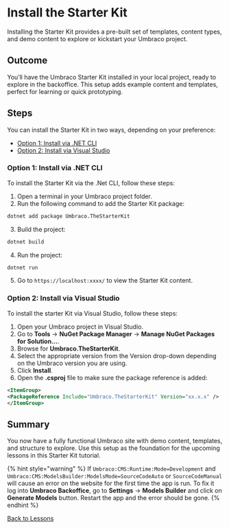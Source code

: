 # Install the Starter Kit

Installing the Starter Kit provides a pre-built set of templates, content types, and demo content to explore or kickstart your Umbraco project.

## Outcome

You’ll have the Umbraco Starter Kit installed in your local project, ready to explore in the backoffice. This setup adds example content and templates, perfect for learning or quick prototyping.

## Steps

You can install the Starter Kit in two ways, depending on your preference:

* [Option 1: Install via .NET CLI](#option-1-install-via-net-cli)
* [Option 2: Install via Visual Studio](#option-2-install-via-visual-studio)

### Option 1: Install via .NET CLI

To install the Starter Kit via the .Net CLI, follow these steps:

1. Open a terminal in your Umbraco project folder.
2. Run the following command to add the Starter Kit package:

```bash
dotnet add package Umbraco.TheStarterKit
```

3. Build the project:

```bash
dotnet build
```

4. Run the project:

```bash
dotnet run
```

5. Go to `https://localhost:xxxx/` to view the Starter Kit content.

### Option 2: Install via Visual Studio

To install the starter Kit via Visual Studio, follow these steps:

1. Open your Umbraco project in Visual Studio.
2. Go to **Tools** -> **NuGet Package Manager** -> **Manage NuGet Packages for Solution...**.
3. Browse for **Umbraco.TheStarterKit**.
4. Select the appropriate version from the Version drop-down depending on the Umbraco version you are using.
5. Click **Install**.
6. Open the **.csproj** file to make sure the package reference is added:

```xml
<ItemGroup>
<PackageReference Include="Umbraco.TheStarterKit" Version="xx.x.x" />
</ItemGroup>
```

## Summary

You now have a fully functional Umbraco site with demo content, templates, and structure to explore. Use this setup as the foundation for the upcoming lessons in this Starter Kit tutorial.

{% hint style="warning" %}
If `Umbraco:CMS:Runtime:Mode=Development` and `Umbraco:CMS:ModelsBuilder:ModelsMode=SourceCodeAuto` or `SourceCodeManual` will cause an error on the website for the first time the app is run.
To fix it log into **Umbraco Backoffice**, go to **Settings** -> **Models Builder** and click on **Generate Models** button. Restart the app and the error should be gone.
{% endhint %}

[Back to Lessons](./)
